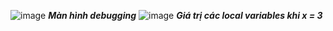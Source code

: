 ![image](https://github.com/user-attachments/assets/3f9fbd75-6d44-4274-96d4-421aa86da944)
***Màn hình debugging***
![image](https://github.com/user-attachments/assets/93c98280-b6ae-410b-a12c-5189101ddb78)
***Giá trị các local variables khi x = 3***
 
